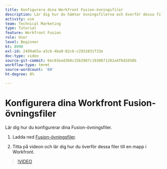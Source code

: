 ```yaml
---
title: Konfigurera dina Workfront Fusion-övningsfiler
description: Lär dig hur du hämtar övningsfilerna och överför dessa filer till en mapp i Workfront, i [!DNL Adobe Workfront Fusion].
activity: use
team: Technical Marketing
type: Tutorial
feature: Workfront Fusion
role: User
level: Beginner
kt: 8998
exl-id: 2499a65a-a3c6-4ba9-82c6-c2932831f33e
doc-type: video
source-git-commit: 6ec03ead3b0c15b2987c1930871282a4f6d2658b
workflow-type: tm+mt
source-wordcount: '60'
ht-degree: 0%

---
```


# Konfigurera dina Workfront Fusion-övningsfiler

Lär dig hur du konfigurerar dina Fusion-övningsfiler.

1. Ladda ned [Fusion-övningsfiler](/help/assets/fusion-exercise-files.zip).

1. Titta på videon och lär dig hur du överför dessa filer till en mapp i Workfront.

>[!VIDEO](https://video.tv.adobe.com/v/335258/?quality=12&learn=on)
